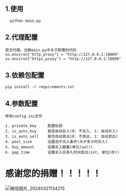## 1.使用
```
  python main.py
```
## 2.代理配置
```
若无代理，注释main.py中关于配置的代码
os.environ["http_proxy"] = "http://127.0.0.1:10809"
os.environ["https_proxy"] = "http://127.0.0.1:10809"
```
## 3.依赖包配置
```
pip install -r requirements.txt
```
## 4.参数配置
```
修改config.ini文件

1. private_key     配置私钥
2. is_auto_buy     是否自动买入(0: 不买入, 1: 自动买入)
3. is_auto_sell    是否自动卖出(0: 不卖出, 1: 自动卖出)
4. pool_size       设置池子买入条件(大于多少时买入)
5. buy_amount      设置买入数量(单位(sol))
6. gap_time        设置买入后多久时间卖出(int, 单位(秒))
```
# 感谢您的捐赠！！！！！
![微信图片_20240321134215](https://github.com/dev-cerber/solana_swap_sniper/assets/35053590/24b5d66b-1643-4e93-8364-1f76fa752f28)

